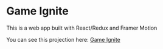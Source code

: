 # Game Ignite

This is a web app built with React/Redux and Framer Motion

You can see this projection here: [Game Ignite](https://game-ignite.netlify.app)
